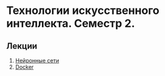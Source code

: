 # Технологии искусственного интеллекта. Семестр 2.

## Лекции
 1. [Нейронные сети](lectures/ait2_l1.ipynb)
 2. [Docker](lectures/ait2_l2.ipynb)